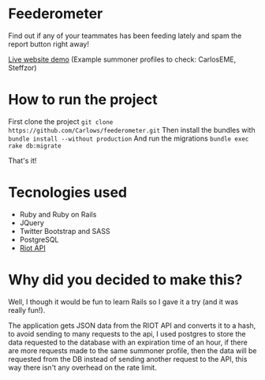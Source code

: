 # Feederometer

Find out if any of your teammates has been feeding lately and spam the report button right away!

[Live website demo](http://carloseme.xyz/feederometer/) (Example summoner profiles to check: CarlosEME, Steffzor)

# How to run the project

First clone the project `git clone https://github.com/Carlows/feederometer.git`
Then install the bundles with `bundle install --without production`
And run the migrations `bundle exec rake db:migrate`

That's it!

# Tecnologies used

- Ruby and Ruby on Rails
- JQuery
- Twitter Bootstrap and SASS
- PostgreSQL
- [Riot API](https://developer.riotgames.com/api/methods/)

# Why did you decided to make this?

Well, I though it would be fun to learn Rails so I gave it a try (and it was really fun!). 

The application gets JSON data from the RIOT API and converts it to a hash, to avoid sending to many requests to the api, I used postgres to store the data requested to the database with an expiration time of an hour, if there are more requests made to the same summoner profile, then the data will be requested from the DB instead of sending another request to the API, this way there isn't any overhead on the rate limit.